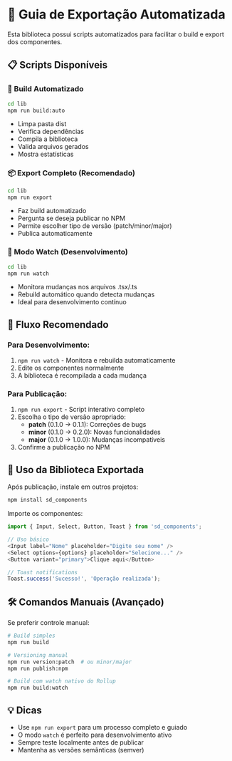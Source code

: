 # 🚀 Guia de Exportação Automatizada

Esta biblioteca possui scripts automatizados para facilitar o build e export dos componentes.

## 📋 Scripts Disponíveis

### 🔨 Build Automatizado
```bash
cd lib
npm run build:auto
```
- Limpa pasta dist
- Verifica dependências  
- Compila a biblioteca
- Valida arquivos gerados
- Mostra estatísticas

### 📦 Export Completo (Recomendado)
```bash
cd lib
npm run export
```
- Faz build automatizado
- Pergunta se deseja publicar no NPM
- Permite escolher tipo de versão (patch/minor/major)
- Publica automaticamente

### 👀 Modo Watch (Desenvolvimento)
```bash
cd lib  
npm run watch
```
- Monitora mudanças nos arquivos .tsx/.ts
- Rebuild automático quando detecta mudanças
- Ideal para desenvolvimento contínuo

## 🎯 Fluxo Recomendado

### Para Desenvolvimento:
1. `npm run watch` - Monitora e rebuilda automaticamente
2. Edite os componentes normalmente
3. A biblioteca é recompilada a cada mudança

### Para Publicação:
1. `npm run export` - Script interativo completo
2. Escolha o tipo de versão apropriado:
   - **patch** (0.1.0 → 0.1.1): Correções de bugs
   - **minor** (0.1.0 → 0.2.0): Novas funcionalidades
   - **major** (0.1.0 → 1.0.0): Mudanças incompatíveis
3. Confirme a publicação no NPM

## 📖 Uso da Biblioteca Exportada

Após publicação, instale em outros projetos:

```bash
npm install sd_components
```

Importe os componentes:

```typescript
import { Input, Select, Button, Toast } from 'sd_components';

// Uso básico
<Input label="Nome" placeholder="Digite seu nome" />
<Select options={options} placeholder="Selecione..." />
<Button variant="primary">Clique aqui</Button>

// Toast notifications  
Toast.success('Sucesso!', 'Operação realizada');
```

## 🛠️ Comandos Manuais (Avançado)

Se preferir controle manual:

```bash
# Build simples
npm run build

# Versioning manual
npm run version:patch  # ou minor/major
npm run publish:npm

# Build com watch nativo do Rollup
npm run build:watch
```

## 💡 Dicas

- Use `npm run export` para um processo completo e guiado
- O modo `watch` é perfeito para desenvolvimento ativo
- Sempre teste localmente antes de publicar
- Mantenha as versões semânticas (semver)